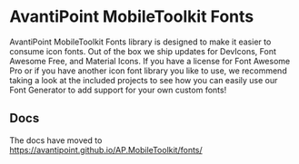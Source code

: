 # AvantiPoint MobileToolkit Fonts

AvantiPoint MobileToolkit Fonts library is designed to make it easier to consume icon fonts. Out of the box we ship updates for DevIcons, Font Awesome Free, and Material Icons. If you have a license for Font Awesome Pro or if you have another icon font library you like to use, we recommend taking a look at the included projects to see how you can easily use our Font Generator to add support for your own custom fonts!

## Docs

The docs have moved to https://avantipoint.github.io/AP.MobileToolkit/fonts/

[CoreFontsShield]: https://img.shields.io/nuget/vpre/AP.MobileToolkit.Forms.Fonts.svg
[CoreFontsNuGet]: https://www.nuget.org/packages/AP.MobileToolkit.Forms.Fonts
[CoreFontsMyGetShield]: https://img.shields.io/myget/apmobiletoolkit/vpre/AP.MobileToolkit.Forms.Fonts.svg
[CoreFontsMyGet]: https://www.myget.org/feed/apmobiletoolkit/package/nuget/AP.MobileToolkit.Forms.Fonts

[FABrandsShield]: https://img.shields.io/nuget/vpre/AP.MobileToolkit.Forms.Fonts.FontAwesomeFree.Brands.svg
[FABrandsNuGet]: https://www.nuget.org/packages/AP.MobileToolkit.Forms.Fonts.FontAwesomeFree.Brands
[FABrandsMyGetShield]: https://img.shields.io/myget/apmobiletoolkit/vpre/AP.MobileToolkit.Forms.Fonts.FontAwesomeFree.Brands.svg
[FABrandsMyGet]: https://www.myget.org/feed/apmobiletoolkit/package/nuget/AP.MobileToolkit.Forms.Fonts.FontAwesomeFree.Brands

[FARegularShield]: https://img.shields.io/nuget/vpre/AP.MobileToolkit.Forms.Fonts.FontAwesomeFree.Regular.svg
[FARegularNuGet]: https://www.nuget.org/packages/AP.MobileToolkit.Forms.Fonts.FontAwesomeFree.Regular
[FARegularMyGetShield]: https://img.shields.io/myget/apmobiletoolkit/vpre/AP.MobileToolkit.Forms.Fonts.FontAwesomeFree.Regular.svg
[FARegularMyGet]: https://www.myget.org/feed/apmobiletoolkit/package/nuget/AP.MobileToolkit.Forms.Fonts.FontAwesomeFree.Regular

[FASolidShield]: https://img.shields.io/nuget/vpre/AP.MobileToolkit.Forms.Fonts.FontAwesomeFree.Solid.svg
[FASolidNuGet]: https://www.nuget.org/packages/AP.MobileToolkit.Forms.Fonts.FontAwesomeFree.Solid
[FASolidMyGetShield]: https://img.shields.io/myget/apmobiletoolkit/vpre/AP.MobileToolkit.Forms.Fonts.FontAwesomeFree.Solid.svg
[FASolidMyGet]: https://www.myget.org/feed/apmobiletoolkit/package/nuget/AP.MobileToolkit.Forms.Fonts.FontAwesomeFree.Solid
